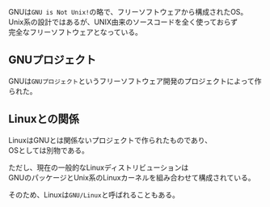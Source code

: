 GNUは`GNU is Not Unix!`の略で、フリーソフトウェアから構成されたOS。  
Unix系の設計ではあるが、UNIX由来のソースコードを全く使っておらず  
完全なフリーソフトウェアとなっている。

## GNUプロジェクト
GNUは`GNUプロジェクト`というフリーソフトウェア開発のプロジェクトによって作られた。

## Linuxとの関係
LinuxはGNUとは関係ないプロジェクトで作られたものであり、  
OSとしては別物である。

ただし、現在の一般的なLinuxディストリビューションは  
GNUのパッケージとUnix系のLinuxカーネルを組み合わせて構成されている。

そのため、Linuxは`GNU/Linux`と呼ばれることもある。